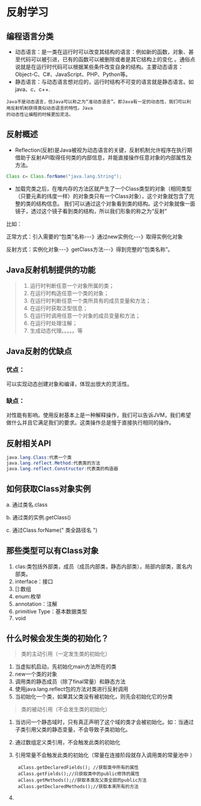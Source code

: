 # 反射学习
## 编程语言分类
* 动态语言：是一类在运行时可以改变其结构的语言：例如新的函数，对象、甚至代码可以被引进，已有的函数可以被删除或者是其它结构上的变化
。通俗点说就是在运行时代码可以根据某些条件改变自身的结构。主要动态语言：Object-C、C#、JavaScript、PHP、Python等。
* 静态语言：与动态语言想对应的，运行时结构不可变的语言就是静态语言。如java、c、c++.

~~~
Java不是动态语言，但Java可以称之为“准动态语言”。即Java有一定的动态性，我们可以利用反射机制获得类似动态语言的特性。Java
的动态性让编程的时候更加灵活。
~~~

## 反射概述
* Reflection(反射)是Java被视为动态语言的关键，反射机制允许程序在执行期借助于反射API取得任何类的内部信息，并能直接操作任意对象的内部属性及方法。
~~~java
Class c= Class.forName("java.lang.String");
~~~
* 加载完类之后，在堆内存的方法区就产生了一个Class类型的对象（相同类型（只要元素的纬度一样）的对象类只有一个Class对象），这个对象就包含了完整的类的结构信息。
我们可以通过这个对象看到类的结构。这个对象就像一面镜子，透过这个镜子看到类的结构，所以我们形象的称之为“反射”

比如：

正常方式：引入需要的“包类”名称---》通过new实例化---》取得实例化对象

反射方式：实例化对象---》getClass方法---》得到完整的“包类名称”。

## Java反射机制提供的功能
> 1. 运行时判断任意一个对象所属的类；
> 2. 在运行时构造任意一个类的对象；
> 3. 在运行时判断任意一个类所具有的成员变量和方法；
> 4. 在运行时获取泛型信息；
> 5. 在运行时调用任意一个对象的成员变量和方法；
> 6. 在运行时处理注解；
> 7. 生成动态代理。。。。。等

## Java反射的优缺点
### 优点：
可以实现动态创建对象和编译，体现出很大的灵活性。
### 缺点：
对性能有影响。使用反射基本上是一种解释操作，我们可以告诉JVM，我们希望做什么并且它满足我们的要求。这类操作总是慢于直接执行相同的操作。
## 反射相关API
~~~java
java.lang.Class:代表一个类
java.lang.reflect.Method:代表类的方法
java.lang.reflect.Constructor:代表类的构造器
~~~
## 如何获取Class对象实例
a. 通过类名.class

b. 通过类的实例.getClass()

c. 通过Class.forName(" 类全路径名 ")
## 那些类型可以有Class对象
1. clas:类包括外部类，成员（成员内部类，静态内部类），局部内部类，匿名内部类。
2. interface：接口
3. []:数组
4. enum:枚举
5. annotation：注解
6. primitive Type：基本数据类型
7. void

## 什么时候会发生类的初始化？
> 类的主动引用（一定发生类的初始化）
 1. 当虚拟机启动，先初始化main方法所在的类
 2. new一个类的对象
 3. 调用类的静态成员（除了final常量）和静态方法
 4. 使用java.lang.reflect包的方法对类进行反射调用
 5. 当初始化一个类，如果其父类没有被初始化，则先会初始化它的分类
 
> 类的被动引用（不会发生类的初始化）
 1. 当访问一个静态域时，只有真正声明了这个域的类才会被初始化。如：当通过子类引用父类的静态变量，不会导致子类初始化。
 2. 通过数组定义类引用，不会触发此类的初始化
 3. 引用常量不会触发此类的初始化（常量在连接阶段就存入调用类的常量池中 ）
 
         aClass.getDeclaredFields(); //获取类中所有的属性
         aClass.getFields();//只获取类中的public修饰的属性
         aClass.getMethods();//获取本类及父类全部的public方法
         aClass.getDeclaredMethods();//获取本来所有的方法
         
 4. 